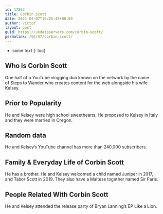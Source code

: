 ```yaml
---
id: 17263
title: Corbin Scott
date: 2021-04-07T19:25:45+00:00
author: victor
layout: post
guid: https://ukdataservers.com/corbin-scott/
permalink: /04/07/corbin-scott/
---
```


* some text
{: toc}


## Who is Corbin Scott



One half of a YouTube vlogging duo known on the network by the name of Steps to Wander who creates content for the web alongside his wife Kelsey.

                
                
                
## Prior to Popularity



He and Kelsey were high school sweethearts. He proposed to Kelsey in Italy and they were married in Oregon.

                
                
                
## Random data



He and Kelsey&#8217;s YouTube channel has more than 240,000 subscribers.

                
                
                
## Family & Everyday Life of Corbin Scott



He has a brother. He and Kelsey welcomed a child named Juniper in 2017, and Tabor Scott in 2019. They also have a Maltese together named Sir Paris.

                
                
                
## People Related With Corbin Scott



He and Kelsey attended the release party of Bryan Lanning&#8217;s EP Like a Lion.

                
              
            
          
          
          